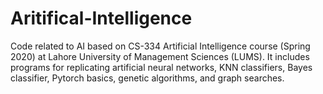# Aritifical-Intelligence
Code related to AI based on CS-334 Artificial Intelligence course (Spring 2020) at Lahore University of Management Sciences (LUMS). 
It includes programs for replicating artificial neural networks, KNN classifiers, Bayes classifier, Pytorch basics, genetic algorithms, and graph searches.
